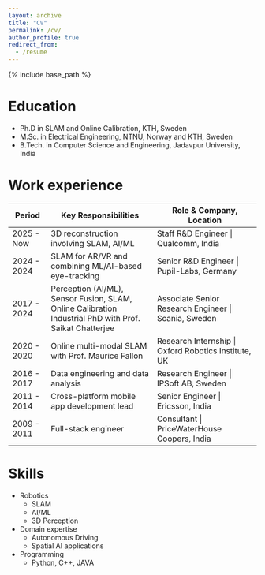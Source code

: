 ```yaml
---
layout: archive
title: "CV"
permalink: /cv/
author_profile: true
redirect_from:
  - /resume
---
```


{% include base_path %}

Education
======

* Ph.D in SLAM and Online Calibration, KTH, Sweden
* M.Sc. in Electrical Engineering, NTNU, Norway and KTH, Sweden
* B.Tech. in Computer Science and Engineering, Jadavpur University, India

Work experience
======
| Period       | Key Responsibilities                              | Role & Company, Location                         |
|--------------|---------------------------------------------------|--------------------------------------------------|
| 2025 - Now   | 3D reconstruction involving SLAM, AI/ML          | Staff R&D Engineer \| Qualcomm, India             |
| 2024 - 2024  | SLAM for AR/VR and combining ML/AI-based eye-tracking | Senior R&D Engineer \| Pupil-Labs, Germany        |
| 2017 - 2024  | Perception (AI/ML), Sensor Fusion, SLAM, Online Calibration <br> Industrial PhD with Prof. Saikat Chatterjee | Associate Senior Research Engineer \| Scania, Sweden |
| 2020 - 2020  | Online multi-modal SLAM with Prof. Maurice Fallon | Research Internship \| Oxford Robotics Institute, UK |
| 2016 - 2017  | Data engineering and data analysis                | Research Engineer \| IPSoft AB, Sweden             |
| 2011 - 2014  | Cross-platform mobile app development lead        | Senior Engineer \| Ericsson, India                 |
| 2009 - 2011  | Full-stack engineer                                | Consultant \| PriceWaterHouse Coopers, India       |


Skills
======
* Robotics
  * SLAM
  * AI/ML
  * 3D Perception
* Domain expertise
  * Autonomous Driving
  * Spatial AI applications
* Programming
  * Python, C++, JAVA

<!--  
Talks
======
  <ul>{% for post in site.talks %}
    {% include archive-single-talk-cv.html %}
  {% endfor %}</ul>

Teaching
======
  <ul>{% for post in site.teaching %}
    {% include archive-single-cv.html %}
  {% endfor %}</ul>


Service and leadership
======
* Currently signed in to 43 different slack teams
-->